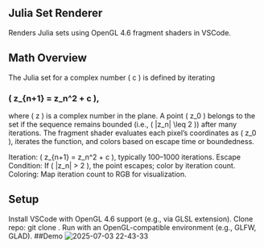   ##  Julia Set Renderer
  Renders Julia sets using OpenGL 4.6 fragment shaders in VSCode.
##  Math Overview
The Julia set for a complex number ( c ) is defined by iterating 
### ( z_{n+1} = z_n^2 + c ), 
where ( z ) is a complex number in the plane. A point ( z_0 ) belongs to the set if the sequence remains bounded (i.e., ( |z_n| \leq 2 )) after many iterations. The fragment shader evaluates each pixel’s coordinates as ( z_0 ), iterates the function, and colors based on escape time or boundedness.

Iteration: ( z_{n+1} = z_n^2 + c ), typically 100–1000 iterations.
Escape Condition: If ( |z_n| > 2 ), the point escapes; color by iteration count.
Coloring: Map iteration count to RGB for visualization.

##  Setup

Install VSCode with OpenGL 4.6 support (e.g., via GLSL extension).
Clone repo: git clone <repo-url>.
Run with an OpenGL-compatible environment (e.g., GLFW, GLAD).
##Demo
![2025-07-03 22-43-33](https://github.com/user-attachments/assets/d8b2347d-dbef-4c4e-ac03-c5f9fc2d3113)



